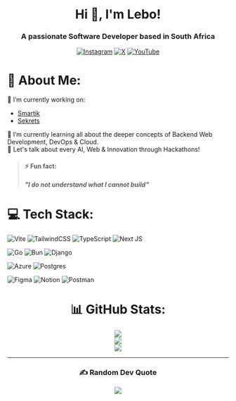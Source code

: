 <h1 align="center">Hi 👋, I'm Lebo!</h1>
<h3 align="center">A passionate Software Developer based in South Africa</h3>
<div align="center">

  [![Instagram](https://img.shields.io/badge/Instagram-%23E4405F.svg?logo=Instagram&logoColor=white)](https://instagram.com/onlyphantom.leii) [![X](https://img.shields.io/badge/X-black.svg?logo=X&logoColor=white)](https://x.com/onlyphantomleii) [![YouTube](https://img.shields.io/badge/YouTube-%23FF0000.svg?logo=YouTube&logoColor=white)](https://youtube.com/@onlyphantomleii) 

</div>

# 💫 About Me:
🔭 I’m currently working on:<br>
  - [Smartik](https://github.com/0xlebogang/smartik)<br>
  - [Sekrets](https://github.com/0xlebogang/sekrets)<br>

🌱 I’m currently learning all about the deeper concepts of Backend Web Development, DevOps & Cloud.<br>
💬 Let's talk about every AI, Web & Innovation through Hackathons!<br>


> #### ⚡ Fun fact:
> _**"I do not understand what I cannot build"**_


# 💻 Tech Stack:
![Vite](https://img.shields.io/badge/vite-%23646CFF.svg?style=for-the-badge&logo=vite&logoColor=white) ![TailwindCSS](https://img.shields.io/badge/tailwindcss-%2338B2AC.svg?style=for-the-badge&logo=tailwind-css&logoColor=white) ![TypeScript](https://img.shields.io/badge/typescript-%23007ACC.svg?style=for-the-badge&logo=typescript&logoColor=white) ![Next JS](https://img.shields.io/badge/Next-black?style=for-the-badge&logo=next.js&logoColor=white)<br />

![Go](https://img.shields.io/badge/go-%2300ADD8.svg?style=for-the-badge&logo=go&logoColor=white) ![Bun](https://img.shields.io/badge/Bun-%23000000.svg?style=for-the-badge&logo=bun&logoColor=white)  ![Django](https://img.shields.io/badge/django-%23092E20.svg?style=for-the-badge&logo=django&logoColor=white)<br />

![Azure](https://img.shields.io/badge/azure-%230072C6.svg?style=for-the-badge&logo=microsoftazure&logoColor=white) ![Postgres](https://img.shields.io/badge/postgres-%23316192.svg?style=for-the-badge&logo=postgresql&logoColor=white)<br />

![Figma](https://img.shields.io/badge/figma-%23F24E1E.svg?style=for-the-badge&logo=figma&logoColor=white) ![Notion](https://img.shields.io/badge/Notion-%23000000.svg?style=for-the-badge&logo=notion&logoColor=white) ![Postman](https://img.shields.io/badge/Postman-FF6C37?style=for-the-badge&logo=postman&logoColor=white)

<h1 align="center">📊 GitHub Stats:</h1>
<div align="center">
  
![](https://github-readme-stats.vercel.app/api?username=0xlebogang&theme=dark&hide_border=false&include_all_commits=false&count_private=false)<br />
![](https://github-readme-streak-stats.herokuapp.com/?user=0xlebogang&theme=dark&hide_border=false)<br />
![](https://github-readme-stats.vercel.app/api/top-langs/?username=0xlebogang&theme=dark&hide_border=false&include_all_commits=false&count_private=false&layout=compact)

---

<!-- ![](https://github-readme-stats.vercel.app/api?username=0xlebogang&theme=dark&hide_border=false&include_all_commits=false&count_private=false) ![](https://github-readme-streak-stats.herokuapp.com/?user=0xlebogang&theme=dark&hide_border=false) ![](https://github-readme-stats.vercel.app/api/top-langs/?username=0xlebogang&theme=dark&hide_border=false&include_all_commits=false&count_private=false&layout=compact) -->

<!-- ## 🏆 GitHub Trophies
![](https://github-profile-trophy.vercel.app/?username=oxlebogang&theme=radical&no-frame=false&no-bg=true&margin-w=4) -->

<h3 align="center">✍️ Random Dev Quote</h3>
<div align="center">
  
![](https://quotes-github-readme.vercel.app/api?type=horizontal&theme=dark)

</div>

